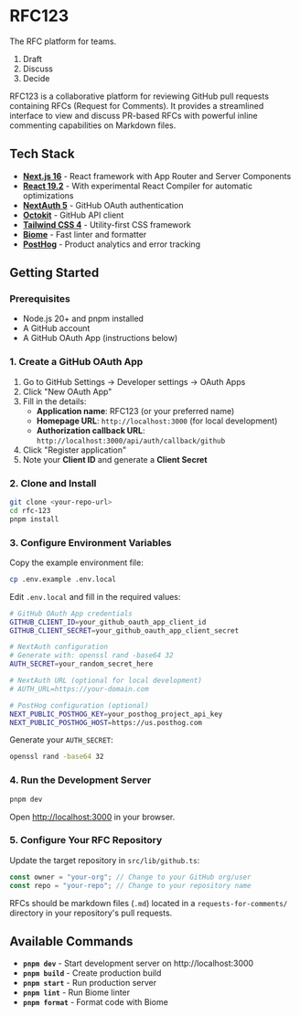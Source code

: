 # RFC123

The RFC platform for teams.

1. Draft
2. Discuss
3. Decide

RFC123 is a collaborative platform for reviewing GitHub pull requests containing RFCs (Request for Comments). It provides a streamlined interface to view and discuss PR-based RFCs with powerful inline commenting capabilities on Markdown files.

## Tech Stack

- **[Next.js 16](https://nextjs.org/)** - React framework with App Router and Server Components
- **[React 19.2](https://react.dev/)** - With experimental React Compiler for automatic optimizations
- **[NextAuth 5](https://next-auth.js.org/)** - GitHub OAuth authentication
- **[Octokit](https://github.com/octokit/octokit.js)** - GitHub API client
- **[Tailwind CSS 4](https://tailwindcss.com/)** - Utility-first CSS framework
- **[Biome](https://biomejs.dev/)** - Fast linter and formatter
- **[PostHog](https://posthog.com/)** - Product analytics and error tracking

## Getting Started

### Prerequisites

- Node.js 20+ and pnpm installed
- A GitHub account
- A GitHub OAuth App (instructions below)

### 1. Create a GitHub OAuth App

1. Go to GitHub Settings → Developer settings → OAuth Apps
2. Click "New OAuth App"
3. Fill in the details:
   - **Application name**: RFC123 (or your preferred name)
   - **Homepage URL**: `http://localhost:3000` (for local development)
   - **Authorization callback URL**: `http://localhost:3000/api/auth/callback/github`
4. Click "Register application"
5. Note your **Client ID** and generate a **Client Secret**

### 2. Clone and Install

```bash
git clone <your-repo-url>
cd rfc-123
pnpm install
```

### 3. Configure Environment Variables

Copy the example environment file:

```bash
cp .env.example .env.local
```

Edit `.env.local` and fill in the required values:

```bash
# GitHub OAuth App credentials
GITHUB_CLIENT_ID=your_github_oauth_app_client_id
GITHUB_CLIENT_SECRET=your_github_oauth_app_client_secret

# NextAuth configuration
# Generate with: openssl rand -base64 32
AUTH_SECRET=your_random_secret_here

# NextAuth URL (optional for local development)
# AUTH_URL=https://your-domain.com

# PostHog configuration (optional)
NEXT_PUBLIC_POSTHOG_KEY=your_posthog_project_api_key
NEXT_PUBLIC_POSTHOG_HOST=https://us.posthog.com
```

Generate your `AUTH_SECRET`:

```bash
openssl rand -base64 32
```

### 4. Run the Development Server

```bash
pnpm dev
```

Open [http://localhost:3000](http://localhost:3000) in your browser.

### 5. Configure Your RFC Repository

Update the target repository in `src/lib/github.ts`:

```typescript
const owner = "your-org"; // Change to your GitHub org/user
const repo = "your-repo"; // Change to your repository name
```

RFCs should be markdown files (`.md`) located in a `requests-for-comments/` directory in your repository's pull requests.

## Available Commands

- **`pnpm dev`** - Start development server on http://localhost:3000
- **`pnpm build`** - Create production build
- **`pnpm start`** - Run production server
- **`pnpm lint`** - Run Biome linter
- **`pnpm format`** - Format code with Biome
